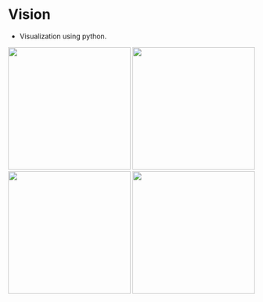 # Vision

- Visualization using python.

<p>
<image src="Harmonic Cubes/assets/HarmonicCubes.gif" width="250"/>
<image src="Mandelbrot Set/assets/M3.png" width="250"/>
<image src="Ray Casting/assets/SK1.gif" width="250"/>
<image src="A-star/assets/ae2.gif" width="250"/>
</p>
